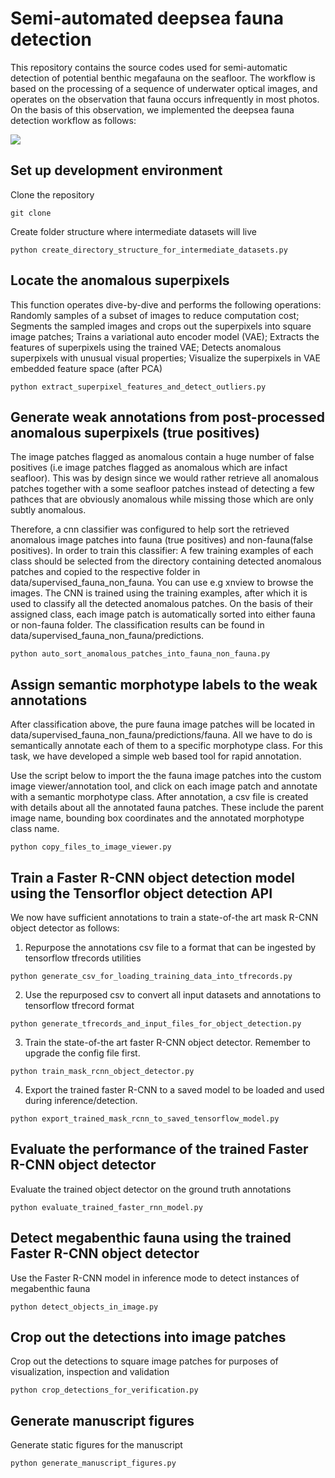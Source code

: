 # Semi-automated deepsea fauna detection
This repository contains the source codes used for semi-automatic detection of potential benthic megafauna on the seafloor. The workflow is based on the processing of a sequence of underwater optical images, and operates on the observation that fauna occurs infrequently in most photos. On the basis of this observation, we implemented the deepsea fauna detection workflow as follows:

<img src="https://cloud.geomar.de/s/naRyyAdqMsocW4r/preview">

## Set up development environment

Clone the repository

```
git clone 
```

Create folder structure where intermediate datasets will live

```
python create_directory_structure_for_intermediate_datasets.py
```

## Locate the anomalous superpixels

This function operates dive-by-dive and performs the following operations: Randomly samples of a subset of images to reduce computation cost; Segments the sampled images and crops out the superpixels into square image patches; Trains a variational auto encoder model (VAE); Extracts the features of superpixels using the trained VAE; Detects anomalous superpixels with unusual visual properties; Visualize the superpixels in VAE embedded feature space (after PCA)

```
python extract_superpixel_features_and_detect_outliers.py
```



## Generate weak annotations from post-processed anomalous superpixels (true positives)

The image patches flagged as anomalous contain a huge number of false positives (i.e image patches flagged as anomalous which are infact seafloor). This was by design since we would rather retrieve all anomalous patches together with a some seafloor patches instead of detecting a few pathces that are obviously anomalous while missing those which are only subtly anomalous.

Therefore, a cnn classifier was configured to help sort the retrieved anomalous image patches into fauna (true positives) and non-fauna(false positives). In order to train this classifier: A few training examples of each class should be selected from the directory containing detected anomalous patches and copied to the respective folder in data/supervised_fauna_non_fauna. You can use e.g xnview to browse the images. The CNN is trained using the training examples, after which it is used to classify all the detected anomalous patches. On the basis of their assigned class, each image patch is automatically sorted into either fauna or non-fauna folder. The classification results can be found in data/supervised_fauna_non_fauna/predictions.
```
python auto_sort_anomalous_patches_into_fauna_non_fauna.py
```

## Assign semantic morphotype labels to the weak annotations

After classification above, the pure fauna image patches will be located in data/supervised_fauna_non_fauna/predictions/fauna. All we have to do is semantically annotate each of them to a specific morphotype class. For this task, we have developed a simple web based tool for rapid annotation.

Use the script below to import the the fauna image patches into the custom image viewer/annotation tool, and click on each image patch and annotate with a semantic morphotype class. After annotation, a csv file is created with details about all the annotated fauna patches. These include the parent image name, bounding box coordinates and the annotated morphotype class name.

```
python copy_files_to_image_viewer.py
```


## Train a Faster R-CNN object detection model using the Tensorflor object detection API
We now have sufficient annotations to train a state-of-the art mask R-CNN object detector as follows:

1. Repurpose the annotations csv file to a format that can be ingested by tensorflow tfrecords utilities
```
python generate_csv_for_loading_training_data_into_tfrecords.py
```

2. Use the repurposed csv to convert all input datasets and annotations to tensorflow tfrecord format
```
python generate_tfrecords_and_input_files_for_object_detection.py
```

3. Train the state-of-the art faster R-CNN object detector. Remember to upgrade the config file first.
```
python train_mask_rcnn_object_detector.py
```

4. Export the trained faster R-CNN to a saved model to be loaded and used during inference/detection.
```
python export_trained_mask_rcnn_to_saved_tensorflow_model.py
```


## Evaluate the performance of the trained Faster R-CNN object detector

Evaluate the trained object detector on the ground truth annotations

```
python evaluate_trained_faster_rnn_model.py
```

## Detect megabenthic fauna using the trained Faster R-CNN object detector

Use the Faster R-CNN model in inference mode to detect instances of megabenthic fauna

```
python detect_objects_in_image.py
```

## Crop out the detections into image patches

Crop out the detections to square image patches for purposes of visualization, inspection and validation

```
python crop_detections_for_verification.py
```

## Generate manuscript figures

Generate static figures for the manuscript

```
python generate_manuscript_figures.py
```
